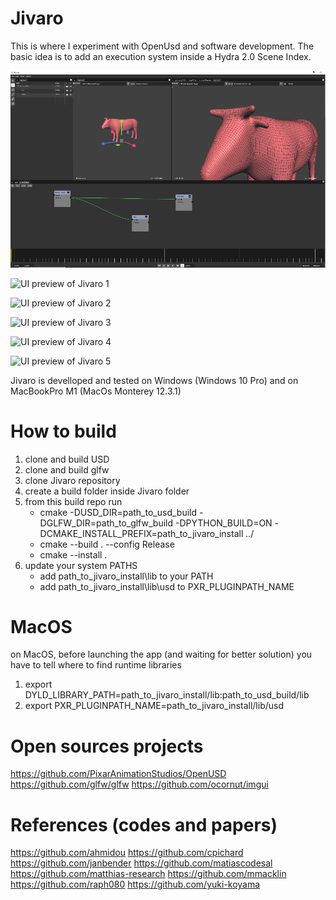 # Jivaro

This is where I experiment with OpenUsd and software development.
The basic idea is to add an execution system inside a Hydra 2.0 Scene Index.

![UI preview of Jivaro 0](images/jivaro.png)

![UI preview of Jivaro 1](images/NGlfc5s1.gif)

![UI preview of Jivaro 2](images/1C3Tsa1W.gif)

![UI preview of Jivaro 3](images/09c9751i.gif)

![UI preview of Jivaro 4](images/frEI1ERm.gif)

![UI preview of Jivaro 5](images/Qp39YGzu.gif)



Jivaro is develloped and tested on Windows (Windows 10 Pro) and on MacBookPro M1 (MacOs Monterey 12.3.1)

# How to build
1. clone and build USD
2. clone and build glfw
3. clone Jivaro repository
4. create a build folder inside Jivaro folder
5. from this build repo run
    - cmake -DUSD_DIR=path_to_usd_build -DGLFW_DIR=path_to_glfw_build -DPYTHON_BUILD=ON -DCMAKE_INSTALL_PREFIX=path_to_jivaro_install ../
    - cmake --build . --config Release
    - cmake --install .
6. update your system PATHS
    - add path_to_jivaro_install\lib to your PATH
    - add path_to_jivaro_install\lib\usd to PXR_PLUGINPATH_NAME


# MacOS 
on MacOS, before launching the app (and waiting for better solution) you have to tell where to find runtime libraries

1. export DYLD_LIBRARY_PATH=path_to_jivaro_install/lib:path_to_usd_build/lib               
2. export PXR_PLUGINPATH_NAME=path_to_jivaro_install/lib/usd


# Open sources projects
https://github.com/PixarAnimationStudios/OpenUSD
https://github.com/glfw/glfw
https://github.com/ocornut/imgui

# References (codes and papers)
https://github.com/ahmidou
https://github.com/cpichard
https://github.com/janbender
https://github.com/matiascodesal
https://github.com/matthias-research
https://github.com/mmacklin
https://github.com/raph080
https://github.com/yuki-koyama
